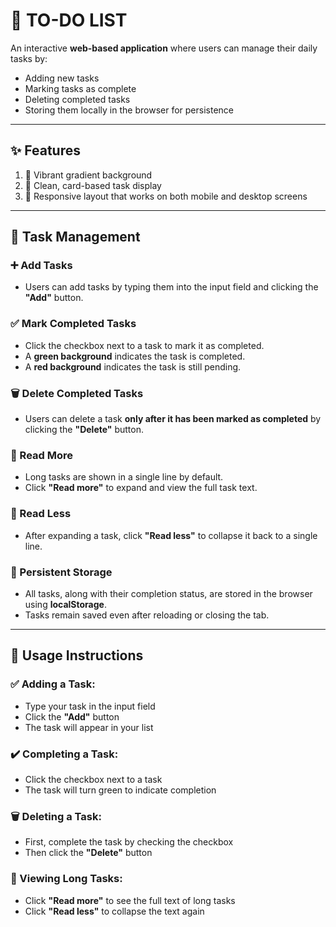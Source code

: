 # 📝 TO-DO LIST

An interactive **web-based application** where users can manage their daily tasks by:

- Adding new tasks
- Marking tasks as complete
- Deleting completed tasks
- Storing them locally in the browser for persistence

---

## ✨ Features

1. 🌈 Vibrant gradient background
2. 🧾 Clean, card-based task display
3. 📱 Responsive layout that works on both mobile and desktop screens

---

## 🧠 Task Management

### ➕ Add Tasks
- Users can add tasks by typing them into the input field and clicking the **"Add"** button.

### ✅ Mark Completed Tasks
- Click the checkbox next to a task to mark it as completed.
- A **green background** indicates the task is completed.
- A **red background** indicates the task is still pending.

### 🗑️ Delete Completed Tasks
- Users can delete a task **only after it has been marked as completed** by clicking the **"Delete"** button.

### 🔽 Read More
- Long tasks are shown in a single line by default.
- Click **"Read more"** to expand and view the full task text.

### 🔼 Read Less
- After expanding a task, click **"Read less"** to collapse it back to a single line.

### 🫙 Persistent Storage
- All tasks, along with their completion status, are stored in the browser using **localStorage**.
- Tasks remain saved even after reloading or closing the tab.

---

## 📘 Usage Instructions

### ✅ Adding a Task:
- Type your task in the input field
- Click the **"Add"** button
- The task will appear in your list

### ✔️ Completing a Task:
- Click the checkbox next to a task
- The task will turn green to indicate completion

### 🗑️ Deleting a Task:
- First, complete the task by checking the checkbox
- Then click the **"Delete"** button

### 📖 Viewing Long Tasks:
- Click **"Read more"** to see the full text of long tasks
- Click **"Read less"** to collapse the text again
